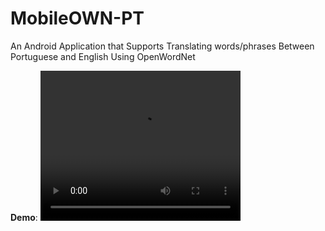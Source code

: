 # MobileOWN-PT

An Android Application that Supports Translating words/phrases Between Portuguese and English Using OpenWordNet

**Demo**:
<video width="320" height="240" controls>
    <source src="media.io_demo.mp4" type="video/mp4">
</video>